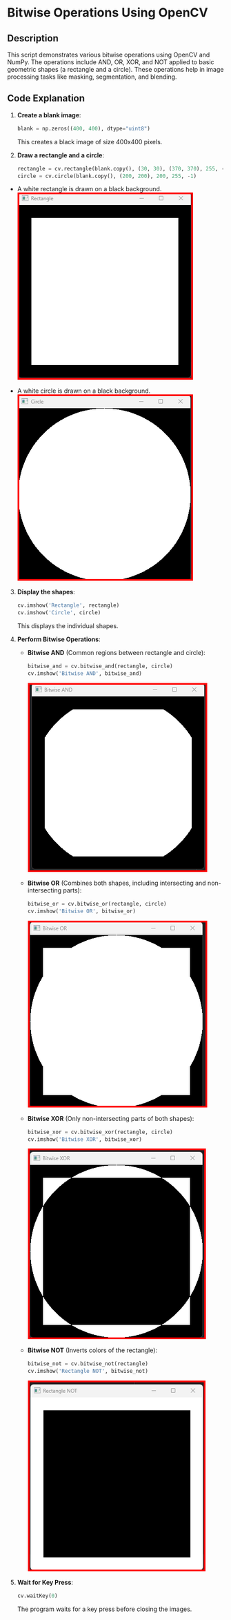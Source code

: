 # Bitwise Operations Using OpenCV

## Description
This script demonstrates various bitwise operations using OpenCV and NumPy. The operations include AND, OR, XOR, and NOT applied to basic geometric shapes (a rectangle and a circle). These operations help in image processing tasks like masking, segmentation, and blending.


## Code Explanation

1. **Create a blank image**:
   ```python
   blank = np.zeros((400, 400), dtype="uint8")
   ```
   This creates a black image of size 400x400 pixels.

2. **Draw a rectangle and a circle**:
   ```python
   rectangle = cv.rectangle(blank.copy(), (30, 30), (370, 370), 255, -1)
   circle = cv.circle(blank.copy(), (200, 200), 200, 255, -1)
   ```
- A white rectangle is drawn on a black background.
    ![Rectangle](./Output%20Images/Rectangle.png)

- A white circle is drawn on a black background.
    ![Circle](./Output%20Images/Circle.png)

3. **Display the shapes**:
   ```python
   cv.imshow('Rectangle', rectangle)
   cv.imshow('Circle', circle)
   ```
   This displays the individual shapes.

4. **Perform Bitwise Operations**:
   - **Bitwise AND** (Common regions between rectangle and circle):
     ```python
     bitwise_and = cv.bitwise_and(rectangle, circle)
     cv.imshow('Bitwise AND', bitwise_and)
     ```

     ![Bitwise AND](./Output%20Images/Bitwise%20AND.png)

   - **Bitwise OR** (Combines both shapes, including intersecting and non-intersecting parts):
     ```python
     bitwise_or = cv.bitwise_or(rectangle, circle)
     cv.imshow('Bitwise OR', bitwise_or)
     ```

     ![Bitwise OR](./Output%20Images/Bitwise%20OR.png)

   - **Bitwise XOR** (Only non-intersecting parts of both shapes):
     ```python
     bitwise_xor = cv.bitwise_xor(rectangle, circle)
     cv.imshow('Bitwise XOR', bitwise_xor)
     ```

     ![Bitwise XOR](./Output%20Images/Bitwise%20XOR.png)

   - **Bitwise NOT** (Inverts colors of the rectangle):
     ```python
     bitwise_not = cv.bitwise_not(rectangle)
     cv.imshow('Rectangle NOT', bitwise_not)
     ```
     ![Rectangle NOT](./Output%20Images/Rectangle%20NOT.png)

5. **Wait for Key Press**:
   ```python
   cv.waitKey(0)
   ```
   The program waits for a key press before closing the images.
